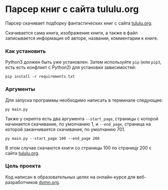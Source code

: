# Парсер книг с сайта tululu.org

Парсер скачивает подборку фантастических книг с сайта [tululu.org](http://tululu.org/l55/).

Скачивается сама книга, изображение книги, а также в файл записывается информация об авторе, названии, комментарии к книге.
### Как установить

Python3 должен быть уже установлен. 
Затем используйте `pip` (или `pip3`, есть есть конфликт с Python2) для установки зависимостей:
```
pip install -r requirements.txt
```

### Аргументы
Для запуска программы необходимо написать в терминале следующее:
```commandline
py main.py
```

Также у скрипта есть два аргумента `--start_page`, страницы с которой начинается скачивание, по умолчанию 1,
 и `--end_page`, страница на которой заканчивается скачивание, по умолчанию 701.

```commandline
py main.py --start_page 100 --end_page 200
```
В этом случае скачаются книги со страницы 100 по страницу 200 с сайта [tululu.org](http://tululu.org/l55/).

### Цель проекта

Код написан в образовательных целях на онлайн-курсе для веб-разработчиков [dvmn.org](https://dvmn.org/).